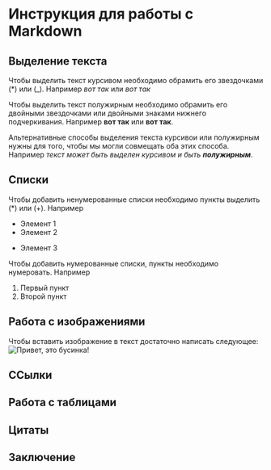 # Инструкция для работы с Markdown

## Выделение текста

Чтобы выделить текст курсивом необходимо обрамить его звездочками (*) или (_). Например *вот так* или _вот так_

Чтобы выделить текст полужирным необходимо обрамить его двойными звездочками или двойными знаками нижнего подчеркивания. Например **вот так** или __вот так__.

Альтернативные способы выделения текста курсивои или полужирным нужны для того, чтобы мы могли совмещать оба этих способа. Например _текст может быть выделен курсивом и быть **полужирным**_.



## Списки

Чтобы добавить ненумерованные списки необходимо пункты выделить (*) или (+). Например

* Элемент 1
* Элемент 2
+ Элемент 3

Чтобы добавить нумерованные списки, пункты необходимо нумеровать. Например

1. Первый пункт
2. Второй пункт



## Работа с изображениями

Чтобы вставить изображение в текст достаточно написать следующее: 
![Привет, это бусинка!](Businka.jpg)

## ССылки

## Работа с таблицами

## Цитаты

## Заключение